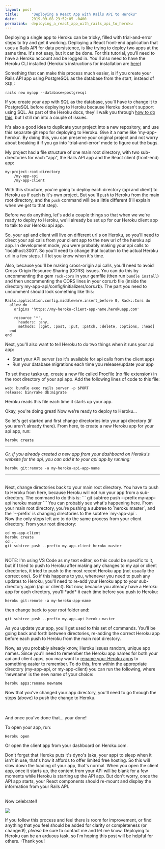 ```yaml
---
layout: post
title:      "Deploying a React App with Rails API to Heroku"
date:       2019-09-08 23:52:05 -0400
permalink:  deploying_a_react_app_with_rails_api_to_heroku
---
```



Deploying a single app to Heroku can be tricky, filled with trial-and-error steps to try and get it working.  Deploying a React front-end application that uses a Rails API for data persistence, is like trying to deploy two apps at the same time.  It's not easy, but it can be done.
For this tutorial, you'll need to have a Heroku account and be logged in.  You'll also need to have the Heroku CLI installed (Heroku's instructions for installation are [here](https://devcenter.heroku.com/articles/heroku-cli#download-and-install))

Something that can make this process much easier, is if you create your Rails API app using PostgreSQL as the database from the start, instead of SQL:

```rails new myapp --database=postgresql```

If you create your app with SQL as the database, you'll have to change it to PostgreSQL before deploying to Heroku because Heroku doesn't support using SQL.  As part of the Heroku docs, they'll walk you through [how to do this](https://devcenter.heroku.com/articles/getting-started-with-rails5#add-the-pg-gem), but I still ran into a couple of issues.

It's also a good idea to duplicate your project into a new repository, and use this separate git repo for deploying to Heroku.  Give it a name like 'my-app-heroku'.  By doing this, you can preserve your original project and not worry about breaking it if you go into 'trial-and-error' mode to figure out the bugs.

My project had a file structure of one main root directory, with two sub-directories for each "app", the Rails API app and  the React client (front-end) app:
```
my-project-root-directory
    /my-app-api
    /my-app-client
```

With this structure, you're going to deploy each directory (api and client) to Heroku as if each is it's own project. But you'll `push` to Heroku from the main root directory, and the `push` command will be a little different (I'll explain when we get to that step).

Before we do anything, let's add a couple things so that when we we're ready to deploy to Heroku, we'll already be set up for our Heroku client app to talk to our Heroku api app.

So, your api and client will live on different url's on Heroku, so you'll need to direct your api calls from your client app to the new url of the heroku api app.  In development mode, you were probably making your api calls to 'localhost:3001'.  So you'll need to change that location to the actual Heroku url in a few steps.  I'll let you know when it's time.

Also, because you'll be making cross-origin api calls, you'll need to avoid Cross-Origin Resource Sharing (CORS) issues.  You can do this by uncommenting the gem `rack-cors` in your gemfile (then run `bundle install`) and then uncommenting the CORS lines in your cors.rb file (inside the directory my-app-api/config/initializers/cors.rb).  The part you need to uncomment should look something like this:

```
Rails.application.config.middleware.insert_before 0, Rack::Cors do
  allow do
    origins 'https://my-heroku-client-app-name.herokuapp.com'

    resource '*',
      headers: :any,
      methods: [:get, :post, :put, :patch, :delete, :options, :head]
  end
end
```

Next, you'll also want to tell Heroku to do two things when it runs your api app:
* Start your API server (so it's available for api calls from the client app)
* Run your database migrations each time you release/update your app

To set these tasks up, create a new file called Procfile (no file extension) in the root directory of your api app.  Add the following lines of code to this file:

```
web: bundle exec rails server -p $PORT
release: bin/rake db:migrate
```
Heroku reads this file each time it starts up your app.
<br/>

Okay, you're doing great! Now we're ready to deploy to Heroku...

So let's get started and first change directories into your api directory (if you aren't already there).  From here, to create a new Heroku app for your api app, run:
```
heroku create
```
---
*Or, if you already created a new app from your dashboard on Heroku's website for the api, you can add it to your api app by running:*
```
heroku git:remote -a my-heroku-api-app-name
```
---
<br/>
Next, change directories back to your main root directory.  You have to push to Heroku from here, because Heroku will not run your app from a sub-directory.  The command to do this is:
```
git subtree push --prefix my-app-api heroku master
```
You can probably see what's happening here.  From your main root directory, you're pushing a subtree to `heroku master`, and the `--prefix` is changing directories to the subtree `my-app-api`. 

<br/>
Now the only steps left are to do the same process from your client directory.  From your root directory:

```
cd my-app-client
heroku create
cd ..
git subtree push --prefix my-app-client heroku master
```

<br/>
NOTE: I'm using VS Code as my text editor, so this could be specific to it, but if I tried to push to Heroku after making any changes to my api or client directories, it tried to push to the most recent Heroku app (not usually the correct one).
So if this happens to you, whenever you need to push any updates to Heroku, you'll need to re-add your Heroku app to your sub-directory again (api or client).
But now, because you already have a Heroku app for each directory, you'll *add* it each time before you push to Heroku:

```
heroku git:remote -a my-heroku-app-name
```
then change back to your root folder and:
```
git subtree push --prefix my-app-api heroku master
```
As you update your app, you'll get used to this set of commands.  You'll be going back and forth between directories, re-adding the correct Heroku app before each push to Heroku from the main root directory.

Now, as you probably already know, Heroku issues random, unique app names.  Since you'll need to remember the Heroku app names for both your api and client apps, you may want to [rename your Heroku apps](https://devcenter.heroku.com/articles/renaming-apps) to something easier to remember.  To do this, from within the appropriate directory (my-app-api, or my-app-client) you can run the following, where 'newname' is the new name of your choice:
```
heroku apps:rename newname
```
Now that you've changed your app directory, you'll need to go through the steps (above) to push the change to Heroku.

<br/>
<br/>
And once you've done that... your done!  

To open your app, run:
```
Heroku open
```
Or open the client app from your dashboard on Heroku.com.

Don't forget that Heroku puts it's dyno's (aka, your app) to sleep when it isn't in use, that's how it affords to offer limited free hosting.  So this will slow down the loading of your app, that's normal.  When you open the client app, once it starts up, the content from your API will be blank for a few moments while Heroku is starting up the API app.  But don't worry, once the API app starts, your React components should re-mount and display the information from your Rails API.

<br/>
Now celebrate!!

![](https://media.giphy.com/media/LSNqpYqGRqwrS/giphy.gif)


If you follow this process and feel there is room for improvement, or find anything that you feel should be added for clarity or completeness (or changed!), *please* be sure to contact me and let me know.  Deploying to Heroku can be an arduous task, so I'm hoping this post will be helpful for others.  -Thank you!
